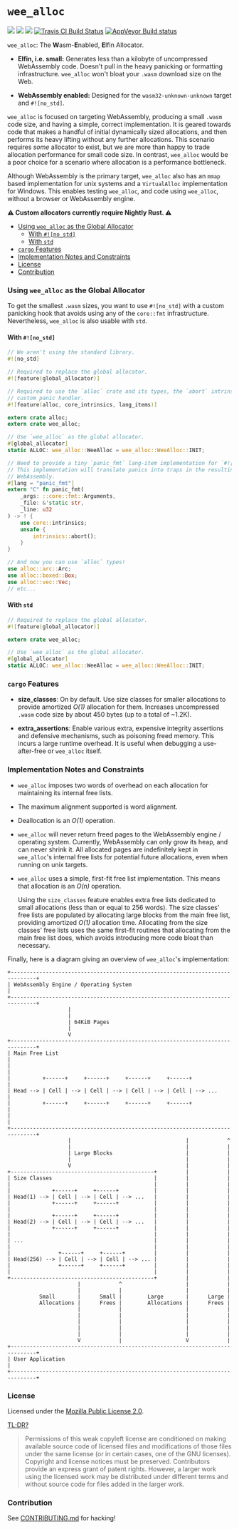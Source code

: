# `wee_alloc`

[![](https://docs.rs/wee_alloc/badge.svg)](https://docs.rs/wee_alloc/)
[![](https://img.shields.io/crates/v/wee_alloc.svg)](https://crates.io/crates/wee_alloc)
[![](https://img.shields.io/crates/d/wee_alloc.svg)](https://crates.io/crates/wee_alloc)
[![Travis CI Build Status](https://travis-ci.org/fitzgen/wee_alloc.svg?branch=master)](https://travis-ci.org/fitzgen/wee_alloc)
[![AppVeyor Build status](https://ci.appveyor.com/api/projects/status/bqh8elm9wy0k5x2r/branch/master?svg=true)](https://ci.appveyor.com/project/fitzgen/wee-alloc/branch/master)

`wee_alloc`: The **W**asm-**E**nabled, **E**lfin Allocator.

- **Elfin, i.e. small:** Generates less than a kilobyte of uncompressed
  WebAssembly code. Doesn't pull in the heavy panicking or formatting
  infrastructure. `wee_alloc` won't bloat your `.wasm` download size on the Web.

- **WebAssembly enabled:** Designed for the `wasm32-unknown-unknown` target and
  `#![no_std]`.

`wee_alloc` is focused on targeting WebAssembly, producing a small `.wasm` code
size, and having a simple, correct implementation. It is geared towards code
that makes a handful of initial dynamically sized allocations, and then performs
its heavy lifting without any further allocations. This scenario requires *some*
allocator to exist, but we are more than happy to trade allocation performance
for small code size. In contrast, `wee_alloc` would be a poor choice for a
scenario where allocation is a performance bottleneck.

Although WebAssembly is the primary target, `wee_alloc` also has an `mmap` based
implementation for unix systems and a `VirtualAlloc` implementation for Windows.
This enables testing `wee_alloc`, and code using `wee_alloc`, without a browser
or WebAssembly engine.

**⚠ Custom allocators currently require Nightly Rust. ⚠**

- [Using `wee_alloc` as the Global Allocator](#using-wee_alloc-as-the-global-allocator)
  - [With `#![no_std]`](#with-no_std)
  - [With `std`](#with-std)
- [`cargo` Features](#cargo-features)
- [Implementation Notes and Constraints](#implementation-notes-and-constraints)
- [License](#license)
- [Contribution](#contribution)

### Using `wee_alloc` as the Global Allocator

To get the smallest `.wasm` sizes, you want to use `#![no_std]` with a custom
panicking hook that avoids using any of the `core::fmt`
infrastructure. Nevertheless, `wee_alloc` is also usable with `std`.

#### With `#![no_std]`

```rust
// We aren't using the standard library.
#![no_std]

// Required to replace the global allocator.
#![feature(global_allocator)]

// Required to use the `alloc` crate and its types, the `abort` intrinsic, and a
// custom panic handler.
#![feature(alloc, core_intrinsics, lang_items)]

extern crate alloc;
extern crate wee_alloc;

// Use `wee_alloc` as the global allocator.
#[global_allocator]
static ALLOC: wee_alloc::WeeAlloc = wee_alloc::WeeAlloc::INIT;

// Need to provide a tiny `panic_fmt` lang-item implementation for `#![no_std]`.
// This implementation will translate panics into traps in the resulting
// WebAssembly.
#[lang = "panic_fmt"]
extern "C" fn panic_fmt(
    _args: ::core::fmt::Arguments,
    _file: &'static str,
    _line: u32
) -> ! {
    use core::intrinsics;
    unsafe {
        intrinsics::abort();
    }
}

// And now you can use `alloc` types!
use alloc::arc::Arc;
use alloc::boxed::Box;
use alloc::vec::Vec;
// etc...
```

#### With `std`

```rust
// Required to replace the global allocator.
#![feature(global_allocator)]

extern crate wee_alloc;

// Use `wee_alloc` as the global allocator.
#[global_allocator]
static ALLOC: wee_alloc::WeeAlloc = wee_alloc::WeeAlloc::INIT;
```

### `cargo` Features

- **size_classes**: On by default. Use size classes for smaller allocations to
  provide amortized *O(1)* allocation for them. Increases uncompressed `.wasm`
  code size by about 450 bytes (up to a total of ~1.2K).

- **extra_assertions**: Enable various extra, expensive integrity assertions and
  defensive mechanisms, such as poisoning freed memory. This incurs a large
  runtime overhead. It is useful when debugging a use-after-free or `wee_alloc`
  itself.

### Implementation Notes and Constraints

- `wee_alloc` imposes two words of overhead on each allocation for maintaining
  its internal free lists.

- The maximum alignment supported is word alignment.

- Deallocation is an *O(1)* operation.

- `wee_alloc` will never return freed pages to the WebAssembly engine /
  operating system. Currently, WebAssembly can only grow its heap, and can never
  shrink it. All allocated pages are indefinitely kept in `wee_alloc`'s internal
  free lists for potential future allocations, even when running on unix
  targets.

- `wee_alloc` uses a simple, first-fit free list implementation. This means that
  allocation is an *O(n)* operation.

  Using the `size_classes` feature enables extra free lists dedicated to small
  allocations (less than or equal to 256 words). The size classes' free lists
  are populated by allocating large blocks from the main free list, providing
  amortized *O(1)* allocation time. Allocating from the size classes' free lists
  uses the same first-fit routines that allocating from the main free list does,
  which avoids introducing more code bloat than necessary.

Finally, here is a diagram giving an overview of `wee_alloc`'s implementation:

```
+------------------------------------------------------------------------------+
| WebAssembly Engine / Operating System                                        |
+------------------------------------------------------------------------------+
                   |
                   |
                   | 64KiB Pages
                   |
                   V
+------------------------------------------------------------------------------+
| Main Free List                                                               |
|                                                                              |
|          +------+     +------+     +------+     +------+                     |
| Head --> | Cell | --> | Cell | --> | Cell | --> | Cell | --> ...             |
|          +------+     +------+     +------+     +------+                     |
|                                                                              |
+------------------------------------------------------------------------------+
                   |                                    |            ^
                   |                                    |            |
                   | Large Blocks                       |            |
                   |                                    |            |
                   V                                    |            |
+---------------------------------------------+         |            |
| Size Classes                                |         |            |
|                                             |         |            |
|             +------+     +------+           |         |            |
| Head(1) --> | Cell | --> | Cell | --> ...   |         |            |
|             +------+     +------+           |         |            |
|                                             |         |            |
|             +------+     +------+           |         |            |
| Head(2) --> | Cell | --> | Cell | --> ...   |         |            |
|             +------+     +------+           |         |            |
|                                             |         |            |
| ...                                         |         |            |
|                                             |         |            |
|               +------+     +------+         |         |            |
| Head(256) --> | Cell | --> | Cell | --> ... |         |            |
|               +------+     +------+         |         |            |
|                                             |         |            |
+---------------------------------------------+         |            |
                      |            ^                    |            |
                      |            |                    |            |
          Small       |      Small |        Large       |      Large |
          Allocations |      Frees |        Allocations |      Frees |
                      |            |                    |            |
                      |            |                    |            |
                      |            |                    |            |
                      |            |                    |            |
                      |            |                    |            |
                      V            |                    V            |
+------------------------------------------------------------------------------+
| User Application                                                             |
+------------------------------------------------------------------------------+
```

### License

Licensed under the [Mozilla Public License 2.0](https://www.mozilla.org/en-US/MPL/2.0/).

[TL;DR?](https://choosealicense.com/licenses/mpl-2.0/)

> Permissions of this weak copyleft license are conditioned on making available
> source code of licensed files and modifications of those files under the same
> license (or in certain cases, one of the GNU licenses). Copyright and license
> notices must be preserved. Contributors provide an express grant of patent
> rights. However, a larger work using the licensed work may be distributed
> under different terms and without source code for files added in the larger
> work.

### Contribution

See
[CONTRIBUTING.md](https://github.com/fitzgen/wee_alloc/blob/master/CONTRIBUTING.md)
for hacking!

